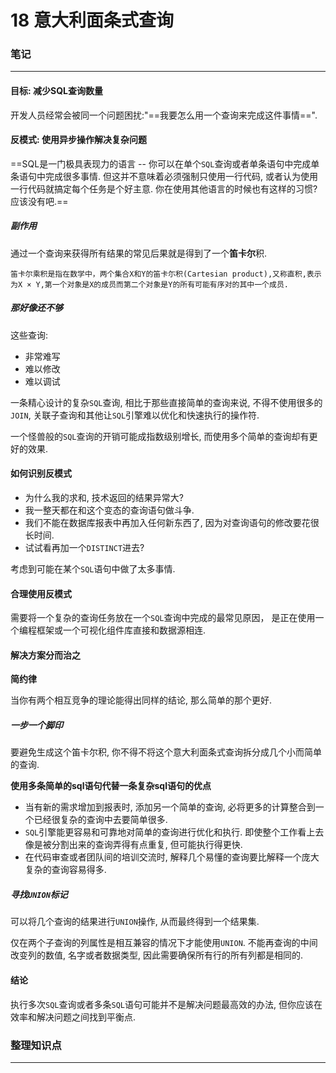 # 18 意大利面条式查询

### 笔记

---

#### 目标: 减少SQL查询数量

开发人员经常会被同一个问题困扰:"==我要怎么用一个查询来完成这件事情==".

#### 反模式: 使用异步操作解决复杂问题

==SQL是一门极具表现力的语言 -- 你可以在单个`SQL`查询或者单条语句中完成单条语句中完成很多事情. 但这并不意味着必须强制只使用一行代码, 或者认为使用一行代码就搞定每个任务是个好主意. 你在使用其他语言的时候也有这样的习惯? 应该没有吧.==

##### 副作用

通过一个查询来获得所有结果的常见后果就是得到了一个**笛卡尔**积.

```
笛卡尔乘积是指在数学中，两个集合X和Y的笛卡尓积(Cartesian product),又称直积,表示为X × Y,第一个对象是X的成员而第二个对象是Y的所有可能有序对的其中一个成员.
```

##### 那好像还不够

这些查询:

* 非常难写
* 难以修改
* 难以调试

一条精心设计的复杂`SQL`查询, 相比于那些直接简单的查询来说, 不得不使用很多的`JOIN`, 关联子查询和其他让`SQL`引擎难以优化和快速执行的操作符.

一个怪兽般的`SQL`查询的开销可能成指数级别增长, 而使用多个简单的查询却有更好的效果.

#### 如何识别反模式

* 为什么我的求和, 技术返回的结果异常大?
* 我一整天都在和这个变态的查询语句做斗争.
* 我们不能在数据库报表中再加入任何新东西了, 因为对查询语句的修改要花很长时间.
* 试试看再加一个`DISTINCT`进去?


考虑到可能在某个`SQL`语句中做了太多事情.

#### 合理使用反模式

需要将一个复杂的查询任务放在一个`SQL`查询中完成的最常见原因， 是正在使用一个编程框架或一个可视化组件库直接和数据源相连.

#### 解决方案分而治之

**简约律**

当你有两个相互竞争的理论能得出同样的结论, 那么简单的那个更好.

##### 一步一个脚印

要避免生成这个笛卡尔积, 你不得不将这个意大利面条式查询拆分成几个小而简单的查询.

**使用多条简单的sql语句代替一条复杂sql语句的优点**

* 当有新的需求增加到报表时, 添加另一个简单的查询, 必将更多的计算整合到一个已经很复杂的查询中去要简单很多.
* `SQL`引擎能更容易和可靠地对简单的查询进行优化和执行. 即使整个工作看上去像是被分割出来的查询弄得有点重复, 但可能执行得更快.
* 在代码审查或者团队间的培训交流时, 解释几个易懂的查询要比解释一个庞大复杂的查询容易得多.

##### 寻找`UNION`标记

可以将几个查询的结果进行`UNION`操作, 从而最终得到一个结果集.

仅在两个子查询的列属性是相互兼容的情况下才能使用`UNION`. 不能再查询的中间改变列的数值, 名字或者数据类型, 因此需要确保所有行的所有列都是相同的.

#### 结论

执行多次`SQL`查询或者多条`SQL`语句可能并不是解决问题最高效的办法, 但你应该在效率和解决问题之间找到平衡点.

### 整理知识点

---